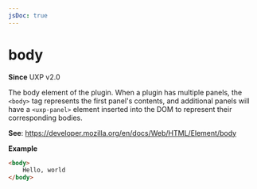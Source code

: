 ```yaml
---
jsDoc: true
---
```

# body

**Since** UXP v2.0

The body element of the plugin. When a plugin has multiple panels, the `<body>` tag represents the first panel's contents, and additional panels will have a `<uxp-panel>` element inserted into the DOM to represent their corresponding bodies.

**See**: https://developer.mozilla.org/en/docs/Web/HTML/Element/body

**Example**

```html
<body>
    Hello, world
</body>
```

